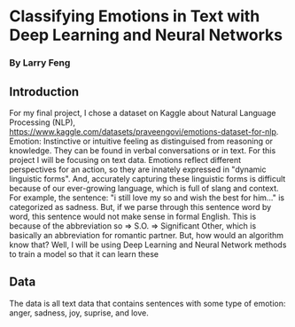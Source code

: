 # Classifying Emotions in Text with Deep Learning and Neural Networks
### By Larry Feng

## Introduction

For my final project, I chose a dataset on Kaggle about Natural Language Processing (NLP), https://www.kaggle.com/datasets/praveengovi/emotions-dataset-for-nlp. Emotion: Instinctive or intuitive feeling as distinguised from reasoning or knowledge. They can be found in verbal conversations or in text. For this project I will be focusing on text data. Emotions reflect different perspectives for an action, so they are innately expressed in "dynamic linguistic forms". And, accurately capturing these linguistic forms is difficult because of our ever-growing language, which is full of slang and context. For example, the sentence: "i still love my so and wish the best for him..." is categorized as sadness. But, if we parse through this sentence word by word, this sentence would not make sense in formal English. This is because of the abbreviation so => S.O. => Significant Other, which is basically an abbreviation for romantic partner. But, how would an algorithm know that? Well, I will be using Deep Learning and Neural Network methods to train a model so that it can learn these 

## Data

The data is all text data that contains sentences with some type of emotion: anger, sadness, joy, suprise, and love. 

